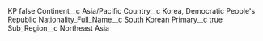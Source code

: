 <?xml version="1.0" encoding="UTF-8"?>
<CustomMetadata xmlns="http://soap.sforce.com/2006/04/metadata" xmlns:xsi="http://www.w3.org/2001/XMLSchema-instance" xmlns:xsd="http://www.w3.org/2001/XMLSchema">
    <label>KP</label>
    <protected>false</protected>
    <values>
        <field>Continent__c</field>
        <value xsi:type="xsd:string">Asia/Pacific</value>
    </values>
    <values>
        <field>Country__c</field>
        <value xsi:type="xsd:string">Korea, Democratic People&apos;s Republic</value>
    </values>
    <values>
        <field>Nationality_Full_Name__c</field>
        <value xsi:type="xsd:string">South Korean</value>
    </values>
    <values>
        <field>Primary__c</field>
        <value xsi:type="xsd:boolean">true</value>
    </values>
    <values>
        <field>Sub_Region__c</field>
        <value xsi:type="xsd:string">Northeast Asia</value>
    </values>
</CustomMetadata>
